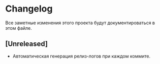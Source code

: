 # Changelog

Все заметные изменения этого проекта будут документироваться в этом файле.

## [Unreleased]
- Автоматическая генерация релиз-логов при каждом коммите. 